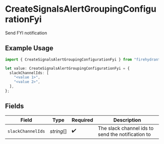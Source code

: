 # CreateSignalsAlertGroupingConfigurationFyi

Send FYI notification

## Example Usage

```typescript
import { CreateSignalsAlertGroupingConfigurationFyi } from "firehydrant-typescript-sdk/models/components";

let value: CreateSignalsAlertGroupingConfigurationFyi = {
  slackChannelIds: [
    "<value 1>",
    "<value 2>",
  ],
};
```

## Fields

| Field                                             | Type                                              | Required                                          | Description                                       |
| ------------------------------------------------- | ------------------------------------------------- | ------------------------------------------------- | ------------------------------------------------- |
| `slackChannelIds`                                 | *string*[]                                        | :heavy_check_mark:                                | The slack channel ids to send the notification to |